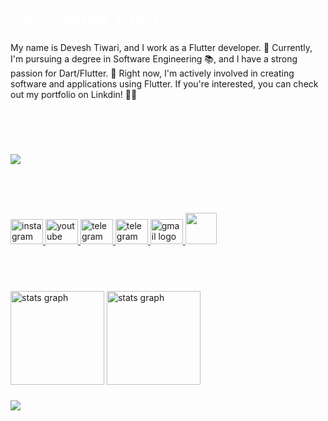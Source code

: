  <h1 align="left" style="color:white;" >Hey 👋 What's up?</h1>

###

<p align="left">My name is Devesh Tiwari, and I work as a Flutter developer. 🚀 Currently, I'm pursuing a degree in Software Engineering 📚, and I have a strong passion for Dart/Flutter. 💙 Right now, I'm actively involved in creating software and applications using Flutter. If you're interested, you can check out my portfolio on Linkdin! 📱👀</p>

###

<h2 align="left" style="color:white;" >💻 Tech Stack</h2>

###

<div align="left">
  <a href="#">
    <img src="https://skillicons.dev/icons?i=dart,flutter,firebase,django,java,figma,vscode,androidstudio,git,github&theme=dark" />
  </a>
 
</div>

###

<h2 align="left" style="color:white;" >🌐 My socials</h2>

###

<div align="left">
  <a href="https://instagram.com/codewithflexz" target="_blank">
    <img src="https://raw.githubusercontent.com/maurodesouza/profile-readme-generator/master/src/assets/icons/social/instagram/default.svg" width="52" height="40" alt="instagram logo"  />
  </a>
  <a href="https://www.youtube.com/c/ProgrammingWithFlexZ" target="_blank">
    <img src="https://raw.githubusercontent.com/maurodesouza/profile-readme-generator/master/src/assets/icons/social/youtube/default.svg" width="52" height="40" alt="youtube logo"  />
  </a>
  <a href="https://www.linkedin.com/in/amirhossein-bayat-9288a4225" target="_blank">
    <img src="https://raw.githubusercontent.com/maurodesouza/profile-readme-generator/master/src/assets/icons/social/linkedin/default.svg" width="52" height="40" alt="telegram logo"  />
  </a>
  <a href="https://tlgrm.in/Codewithflexz" target="_blank">
    <img src="https://raw.githubusercontent.com/maurodesouza/profile-readme-generator/master/src/assets/icons/social/telegram/default.svg" width="52" height="40" alt="telegram logo"  />
  </a>
  <a href="https://amirbayat.dev@gmail.com" target="_blank">
    <img src="https://raw.githubusercontent.com/maurodesouza/profile-readme-generator/master/src/assets/icons/social/gmail/default.svg" width="52" height="40" alt="gmail logo"  />
  </a>

  <a href="https://zaap.bio/CodeWithFlexz" target="_blank" rel="noreferrer">
  <img src="https://s3-eu-west-1.amazonaws.com/tpd/logos/60e537346fa87d00016b77cc/0x0.png" width="50" />
  </a>
  
</div>

<h2 align="left" style="color:white;" >🔥 GitHub Stats</h2>

<div align="left">
 
  <img src="https://github-readme-stats.vercel.app/api?username=Aidevol&theme=tokyonight&hide_border=false&include_all_commits=true&count_private=true" height="150" alt="stats graph"  />
 
   <img src="https://github-readme-streak-stats.herokuapp.com/?user=Aidevol&theme=tokyonight&hide_border=false" height="150" alt="stats graph"  />
 
 
</div>

###

<a href="https://www.buymeacoffee.com/AmirBayat"><img src="https://img.buymeacoffee.com/button-api/?text=Buy me a coffee&emoji=☕&slug=AmirBayat&button_colour=5F7FFF&font_colour=ffffff&font_family=Cookie&outline_colour=000000&coffee_colour=FFDD00" /></a>
